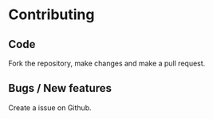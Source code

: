 # Contributing

## Code
Fork the repository, make changes and make a pull request.

## Bugs / New features
Create a issue on Github.
